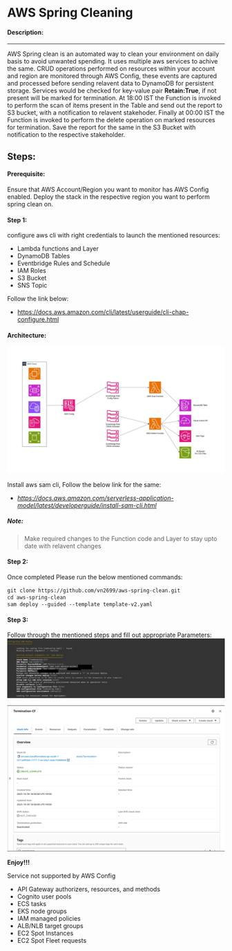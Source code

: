 # AWS Spring Cleaning

#### Description:
------------------------------
AWS Spring clean is an automated way to clean your environment on daily basis to avoid unwanted spending. It uses multiple aws services to achive the same. CRUD operations performed on resources within your account and region are monitored through AWS Config, these events are captured and processed before sending relavent data to DynamoDB for persistent storage. Services would be checked for key-value pair **Retain:True**, if not present will be marked for termination. At 18:00 IST the Function is invoked to perform the scan of items present in the Table and send out the report to S3 bucket, with a notification to relavent stakehoder. Finally at 00:00 IST the Function is invoked to perform the delete operation on marked resources for termination. Save the report for the same in the S3 Bucket with notification to the respective stakeholder.


## Steps:

#### Prerequisite:
Ensure that AWS Account/Region you want to monitor has AWS Config enabled. Deploy the stack in the respective region you want to perform spring clean on.

#### Step 1:
configure aws cli with right credentials to launch the mentioned resources:
- Lambda functions and Layer
- DynamoDB Tables
- Eventbridge Rules and Schedule
- IAM Roles
- S3 Bucket
- SNS Topic

Follow the link below:
- https://docs.aws.amazon.com/cli/latest/userguide/cli-chap-configure.html

#### Architecture:
![image](./images/AWS_Spring_Clean.jpg)

Install aws sam cli, Follow the below link for the same:
- *https://docs.aws.amazon.com/serverless-application-model/latest/developerguide/install-sam-cli.html*

##### Note:
> Make required changes to the Function code and Layer to stay upto date with relavent changes

#### Step 2:
Once completed Please run the below mentioned commands:
```
git clone https://github.com/vn2699/aws-spring-clean.git
cd aws-spring-clean
sam deploy --guided --template template-v2.yaml
```

#### Step 3:
Follow through the mentioned steps and fill out appropriate Parameters:
![image](./images/Parameter.png)

![image](./images/CF-Console.png)

**Enjoy!!!**


Service not supported by AWS Config
- API Gateway authorizers, resources, and methods
- Cognito user pools
- ECS tasks
- EKS node groups
- IAM managed policies
- ALB/NLB target groups
- EC2 Spot Instances
- EC2 Spot Fleet requests